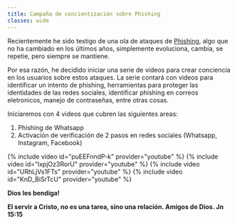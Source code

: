 ```yaml
---
title: Campaña de concientización sobre Phishing
classes: wide
---
```


Recientemente he sido testigo de una ola de ataques de [Phishing](https://es.wikipedia.org/wiki/Phishing), algo que no ha cambiado en los últimos años, simplemente evoluciona, cambia, se repetie, pero siempre se mantiene. 

Por esa razón, he decidido iniciar una serie de videos para crear conciencia en los usuarios sobre estos ataques. La serie contará con videos para identificar un intento de phishing, herramientas para proteger las identidades de las redes sociales, identificar phishing en correos eletronicos, manejo de contraseñas, entre otras cosas. 

Iniciaremos con 4 videos que cubren las siguientes areas:

1. Phishing de Whatsapp
2. Activación de verificación de 2 pasos en redes sociales (Whatsapp, Instagram, Facebook)

{% include video id="puEEFnndP-k" provider="youtube" %}
{% include video id="lxpjOz3RorU" provider="youtube" %}
{% include video id="URhLjVs1FTs" provider="youtube" %}
{% include video id="KnD_BiSrTcU" provider="youtube" %}

**Dios les bendiga!**

**El servir a Cristo, no es una tarea, sino una relación. Amigos de Dios. Jn 15:15** 
